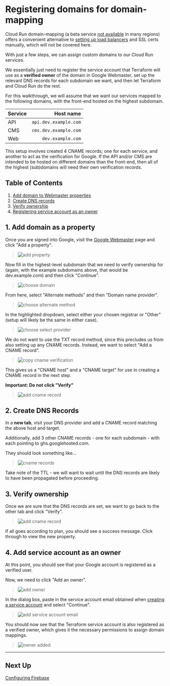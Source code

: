 # Registering domains for domain-mapping

Cloud Run domain-mapping (a beta service
[not available](https://cloud.google.com/run/docs/mapping-custom-domains#limitations)
in many regions)
offers a convenient alternative to
[setting up load balancers](https://cloud.google.com/load-balancing/docs/https/setting-up-https-serverless)
and SSL certs manually, which will not be covered here.

With just a few steps, we can assign custom domains to our Cloud Run
services.

We essentially just need to register the service account that Terraform
will use as a **verified owner** of the domain in Google Webmaster,
set up the relevant DNS records for each subdomain we want,
and then let Terraform and Cloud Run do the rest.

For this walkthrough, we will assume that we want our services mapped
to the following domains, with the front-end hosted on the highest subdomain.

| Service |             Host name |
| ------- | --------------------: |
| API     | `api.dev.example.com` |
| CMS     | `cms.dev.example.com` |
| Web     |     `dev.example.com` |

This setup involves created 4 CNAME records; one for each service, and
another to act as the verification for Google.
If the API and/or CMS are intended to be hosted on different domains
than the front-end, then all of the highest (sub)domains will need their
own verification records.

## Table of Contents

1. [Add domain to Webmaster properties](#1-add-domain-as-a-property)
2. [Create DNS records](#2-create-dns-records)
3. [Verify ownership](#3-verify-ownership)
4. [Registering service account as an owner](#4-add-service-account-as-an-owner)

## 1. Add domain as a property

Once you are signed into Google, visit the
[Google Webmaster](https://www.google.com/webmasters/verification/home)
page and click "Add a property".

> ![add property](./images/01-add-property.png)

Now fill in the highest-level subdomain that we need to verify ownership for
(again, with the example subdomains above, that would be dev.example.com)
and then click "Continue".

> ![choose domain](./images/02-domain.png)

From here, select "Alternate methods" and then "Domain name provider".

> ![choose alternate method](./images/03-alternate-methods.png)

In the highlighted dropdown, select either your chosen registrar or "Other"
(setup will likely be the same in either case).

> ![choose select provider](./images/04-select-provider.png)

We do not want to use the TXT record method, since this precludes us
from also setting up any CNAME records.
Instead, we want to select "Add a CNAME record".

> ![copy cname verification](./images/05-add-cname.png)

This gives us a "CNAME host" and a "CNAME target" for use in
creating a CNAME record in the next step.

**Important: Do not click "Verify"**

> ![add cname record](./images/06-cname-details.png)

## 2. Create DNS Records

In a **new tab**, visit your DNS provider and add a CNAME record matching
the above host and target.

Additionally, add 3 other CNAME records - one for each subdomain -
with each pointing to ghs.googlehosted.com.

They should look something like...

> ![cname records](./images/07-dns-records.png)

Take note of the TTL - we will want to wait until the
DNS records are likely to have been propagated before
proceeding.

## 3. Verify ownership

Once we are sure that the DNS records are set,
we want to go back to the other tab and click "Verify".

> ![add cname record](./images/08-verify.png)

If all goes according to plan, you should see a success message.
Click through to view the new property.

## 4. Add service account as an owner

At this point, you should see that your Google account is registered
as a verified user.

Now, we need to click "Add an owner".

> ![add owner](./images/09-add-owner.png)

In the dialog box, paste in the service account email obtained
when [creating a service account](../01-gcp-project-setup/README.md#5-create-a-service-account) and select "Continue".

> ![add service account email](./images/10-service-account.png)

You should now see that the Terraform service account is also
registered as a verified owner, which gives it the necessary
permissions to assign domain mappings.

> ![owner added](./images/11-owner-added.png)

---

## Next Up

[Configuring Firebase](../03-firebase-configuration/README.md)
